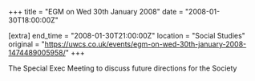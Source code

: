 +++
title = "EGM on Wed 30th January 2008"
date = "2008-01-30T18:00:00Z"

[extra]
end_time = "2008-01-30T21:00:00Z"
location = "Social Studies"
original = "https://uwcs.co.uk/events/egm-on-wed-30th-january-2008-1474489005958/"
+++

The Special Exec Meeting to discuss future directions for the Society

